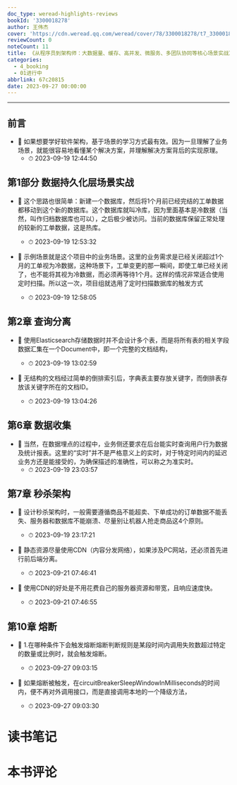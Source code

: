 ```yaml
---
doc_type: weread-highlights-reviews
bookId: '3300018278'
author: 王伟杰
cover: 'https://cdn.weread.qq.com/weread/cover/78/3300018278/t7_3300018278.jpg'
reviewCount: 0
noteCount: 11
title: 《从程序员到架构师：大数据量、缓存、高并发、微服务、多团队协同等核心场景实战》
categories:
  - 4_booking
  - 01进行中
abbrlink: 67c20815
date: 2023-09-27 00:00:00
---
```


---


## 前言


- 📌 如果想要学好软件架构，基于场景的学习方式最有效。因为一旦理解了业务场景，就能很容易地看懂某个解决方案，并理解解决方案背后的实现原理。 
    - ⏱ 2023-09-19 12:44:50 
## 第1部分 数据持久化层场景实战


- 📌 这个思路也很简单：新建一个数据库，然后将1个月前已经完结的工单数据都移动到这个新的数据库。这个数据库就叫冷库，因为里面基本是冷数据（当然，叫作归档数据库也可以），之后极少被访问。当前的数据库保留正常处理的较新的工单数据，这是热库。 
    - ⏱ 2023-09-19 12:53:32 

- 📌 示例场景就是这个项目中的业务场景。这里的业务需求是已经关闭超过1个月的工单视为冷数据，这种场景下，工单变更的那一瞬间，即使工单已经关闭了，也不能将其视为冷数据，而必须再等待1个月。这样的情况非常适合使用定时扫描。所以这一次，项目组就选用了定时扫描数据库的触发方式 
    - ⏱ 2023-09-19 12:58:05 
## 第2章 查询分离


- 📌 使用Elasticsearch存储数据时并不会设计多个表，而是将所有表的相关字段数据汇集在一个Document中，即一个完整的文档结构， 
    - ⏱ 2023-09-19 13:02:59 

- 📌 无结构的文档经过简单的倒排索引后，字典表主要存放关键字，而倒排表存放该关键字所在的文档ID。 
    - ⏱ 2023-09-19 13:04:26 
## 第6章 数据收集


- 📌 当然，在数据埋点的过程中，业务侧还要求在后台能实时查询用户行为数据及统计报表。这里的“实时”并不是严格意义上的实时，对于特定时间内的延迟业务方还是能接受的，为确保描述的准确性，可以称之为准实时。 
    - ⏱ 2023-09-19 23:03:57 
## 第7章 秒杀架构


- 📌 设计秒杀架构时，一般需要遵循商品不能超卖、下单成功的订单数据不能丢失、服务器和数据库不能崩溃、尽量别让机器人抢走商品这4个原则。 
    - ⏱ 2023-09-19 23:17:21 

- 📌 静态资源尽量使用CDN（内容分发网络），如果涉及PC网站，还必须首先进行前后端分离。 
    - ⏱ 2023-09-21 07:46:41 

- 📌 使用CDN的好处是不用花费自己的服务器资源和带宽，且响应速度快。 
    - ⏱ 2023-09-21 07:46:55 
## 第10章 熔断


- 📌 1.在哪种条件下会触发熔断熔断判断规则是某段时间内调用失败数超过特定的数量或比例时，就会触发熔断。 
    - ⏱ 2023-09-27 09:03:15 

- 📌 如果熔断被触发，在circuitBreakerSleepWindowInMilliseconds的时间内，便不再对外调用接口，而是直接调用本地的一个降级方法， 
    - ⏱ 2023-09-27 09:03:30 

# 读书笔记


# 本书评论
